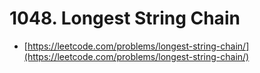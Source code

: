 # 1048. Longest String Chain

- [https://leetcode.com/problems/longest-string-chain/](https://leetcode.com/problems/longest-string-chain/)
